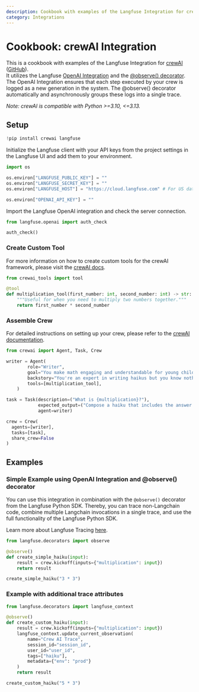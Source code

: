 ```yaml
---
description: Cookbook with examples of the Langfuse Integration for crewAI.
category: Integrations
---
```


# Cookbook: crewAI Integration

This is a cookbook with examples of the Langfuse Integration for [crewAI](https://docs.crewai.com/) ([GitHub](https://github.com/joaomdmoura/crewai/)).<br>
It utilizes the Langfuse [OpenAI Integration](https://langfuse.com/docs/integrations/openai/python/get-started) and the [@observe() decorator](https://langfuse.com/docs/sdk/python/decorators). The OpenAI Integration ensures that each step executed by your crew is logged as a new generation in the system. The @observe() decorator automatically and asynchronously groups these logs into a single trace.


_Note: crewAI is compatible with Python >=3.10, <=3.13._

## Setup


```python
!pip install crewai langfuse
```

Initialize the Langfuse client with your API keys from the project settings in the Langfuse UI and add them to your environment.


```python
import os

os.environ["LANGFUSE_PUBLIC_KEY"] = ""
os.environ["LANGFUSE_SECRET_KEY"] = ""
os.environ["LANGFUSE_HOST"] = "https://cloud.langfuse.com" # For US data region, set this to "https://us.cloud.langfuse.com"

os.environ["OPENAI_API_KEY"] = ""
```

Import the Langfuse OpenAI integration and check the server connection.


```python
from langfuse.openai import auth_check

auth_check()
```

### Create Custom Tool

For more information on how to create custom tools for the crewAI framework, please visit the [crewAI docs](https://docs.crewai.com/how-to/Create-Custom-Tools).


```python
from crewai_tools import tool

@tool
def multiplication_tool(first_number: int, second_number: int) -> str:
    """Useful for when you need to multiply two numbers together."""
    return first_number * second_number
```

### Assemble Crew

For detailed instructions on setting up your crew, please refer to the [crewAI documentation](https://docs.crewai.com/how-to/Creating-a-Crew-and-kick-it-off/).


```python
from crewai import Agent, Task, Crew

writer = Agent(
        role="Writer",
        goal="You make math engaging and understandable for young children through poetry",
        backstory="You're an expert in writing haikus but you know nothing of math.",
        tools=[multiplication_tool],  
    )

task = Task(description=("What is {multiplication}?"),
            expected_output=("Compose a haiku that includes the answer."),
            agent=writer)

crew = Crew(
  agents=[writer],
  tasks=[task],
  share_crew=False
)
```

## Examples

### Simple Example using OpenAI Integration and @observe() decorator

You can use this integration in combination with the `@observe()` decorator from the Langfuse Python SDK. Thereby, you can trace non-Langchain code, combine multiple Langchain invocations in a single trace, and use the full functionality of the Langfuse Python SDK.

Learn more about Langfuse Tracing [here](https://langfuse.com/docs/tracing).


```python
from langfuse.decorators import observe

@observe()
def create_simple_haiku(input):
    result = crew.kickoff(inputs={"multiplication": input})
    return result

create_simple_haiku("3 * 3")
```

### Example with additional trace attributes


```python
from langfuse.decorators import langfuse_context

@observe()
def create_custom_haiku(input):
    result = crew.kickoff(inputs={"multiplication": input})
    langfuse_context.update_current_observation(
        name="Crew AI Trace",
        session_id="session_id",
        user_id="user_id",
        tags=["haiku"],
        metadata={"env": "prod"}
    )
    return result

create_custom_haiku("5 * 3")
```
